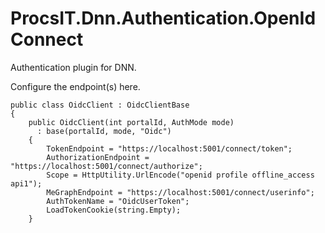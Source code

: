 # ProcsIT.Dnn.Authentication.OpenIdConnect  
Authentication plugin for DNN.

Configure the endpoint(s) here.


    public class OidcClient : OidcClientBase
    {
        public OidcClient(int portalId, AuthMode mode)
          : base(portalId, mode, "Oidc")
        {
            TokenEndpoint = "https://localhost:5001/connect/token";
            AuthorizationEndpoint = "https://localhost:5001/connect/authorize";
            Scope = HttpUtility.UrlEncode("openid profile offline_access api1");
            MeGraphEndpoint = "https://localhost:5001/connect/userinfo";
            AuthTokenName = "OidcUserToken";
            LoadTokenCookie(string.Empty);
        }
